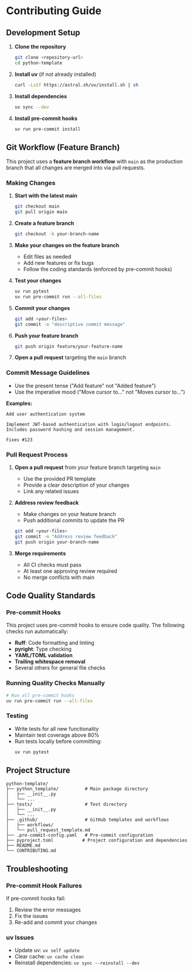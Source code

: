 # Contributing Guide

## Development Setup

1. **Clone the repository**
   ```bash
   git clone <repository-url>
   cd python-template
   ```

2. **Install uv** (if not already installed)
   ```bash
   curl -LsSf https://astral.sh/uv/install.sh | sh
   ```

3. **Install dependencies**
   ```bash
   uv sync --dev
   ```

4. **Install pre-commit hooks**
   ```bash
   uv run pre-commit install
   ```

## Git Workflow (Feature Branch)

This project uses a **feature branch workflow** with `main` as the production branch that all changes are merged into via pull requests.

### Making Changes

1. **Start with the latest main**
   ```bash
   git checkout main
   git pull origin main
   ```

2. **Create a feature branch**
   ```bash
   git checkout -b your-branch-name
   ```

3. **Make your changes on the feature branch**
   - Edit files as needed
   - Add new features or fix bugs
   - Follow the coding standards (enforced by pre-commit hooks)

4. **Test your changes**
   ```bash
   uv run pytest
   uv run pre-commit run --all-files
   ```

5. **Commit your changes**
   ```bash
   git add <your-files>
   git commit -m "descriptive commit message"
   ```

6. **Push your feature branch**
   ```bash
   git push origin feature/your-feature-name
   ```

7. **Open a pull request** targeting the `main` branch

### Commit Message Guidelines

- Use the present tense ("Add feature" not "Added feature")
- Use the imperative mood ("Move cursor to..." not "Moves cursor to...")

**Examples:**
```
Add user authentication system

Implement JWT-based authentication with login/logout endpoints.
Includes password hashing and session management.

Fixes #123
```

### Pull Request Process

1. **Open a pull request** from your feature branch targeting `main`
   - Use the provided PR template
   - Provide a clear description of your changes
   - Link any related issues

2. **Address review feedback**
   - Make changes on your feature branch
   - Push additional commits to update the PR
   ```bash
   git add <your-files>
   git commit -m "Address review feedback"
   git push origin your-branch-name
   ```

3. **Merge requirements**
   - All CI checks must pass
   - At least one approving review required
   - No merge conflicts with main

## Code Quality Standards

### Pre-commit Hooks
This project uses pre-commit hooks to ensure code quality. The following checks run automatically:

- **Ruff**: Code formatting and linting
- **pyright**: Type checking
- **YAML/TOML validation**
- **Trailing whitespace removal**
- Several others for general file checks

### Running Quality Checks Manually

```bash
# Run all pre-commit hooks
uv run pre-commit run --all-files
```

### Testing

- Write tests for all new functionality
- Maintain test coverage above 80%
- Run tests locally before committing:
  ```bash
  uv run pytest
  ```

## Project Structure

```
python-template/
├── python_template/          # Main package directory
│   ├── __init__.py
│   └── ...
├── tests/                    # Test directory
│   ├── __init__.py
│   └── ...
├── .github/                  # GitHub templates and workflows
│   ├── workflows/
│   └── pull_request_template.md
├── .pre-commit-config.yaml   # Pre-commit configuration
├── pyproject.toml           # Project configuration and dependencies
├── README.md
└── CONTRIBUTING.md
```

## Troubleshooting

### Pre-commit Hook Failures
If pre-commit hooks fail:
1. Review the error messages
2. Fix the issues
3. Re-add and commit your changes

### uv Issues
- Update uv: `uv self update`
- Clear cache: `uv cache clean`
- Reinstall dependencies: `uv sync --reinstall --dev`
